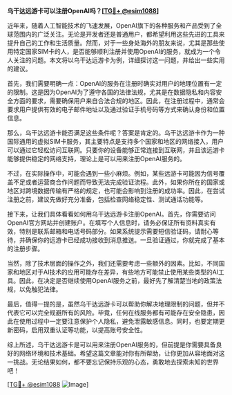 **乌干达远游卡可以注册OpenAI吗？[[TG💪+ @esim1088](https://t.me/s/esim1088)]**

近年来，随着人工智能技术的飞速发展，OpenAI旗下的各种服务和产品受到了全球范围内的广泛关注。无论是开发者还是普通用户，都希望利用这些先进的工具来提升自己的工作和生活质量。然而，对于一些身处海外的朋友来说，尤其是那些使用特定国家SIM卡的人，是否能够顺利注册并使用OpenAI的服务，就成为一个令人关注的问题。本文将以乌干达远游卡为例，详细探讨这一问题，并给出一些实用的建议。

首先，我们需要明确一点：OpenAI的服务在注册时确实对用户的地理位置有一定的限制。这是因为OpenAI为了遵守各国的法律法规，尤其是在数据隐私和内容安全方面的要求，需要确保用户来自合法合规的地区。因此，在注册过程中，通常会要求用户提供有效的电子邮件地址以及通过验证手机号码等方式来确认身份和位置信息。

那么，乌干达远游卡能否满足这些条件呢？答案是肯定的。乌干达远游卡作为一种国际通用的虚拟SIM卡服务，其主要特点是支持多个国家和地区的网络接入，用户可以通过它轻松访问互联网。只要你的设备能够正常连接到互联网，并且该远游卡能够提供稳定的网络支持，理论上是可以用来注册OpenAI服务的。

不过，在实际操作中，可能会遇到一些小麻烦。例如，某些远游卡可能因为信号覆盖不足或者运营商合作问题而导致无法完成验证流程。此外，如果你所在的国家或地区对跨境数据传输有严格的规定，也可能会影响到注册的成功率。因此，在尝试注册之前，建议先做好充分准备，包括检查网络稳定性、测试通话功能等。

接下来，让我们具体看看如何用乌干达远游卡注册OpenAI。首先，你需要访问OpenAI官方网站并创建账户。在填写个人信息时，请务必保证所有资料真实有效，特别是联系邮箱和电话号码部分。如果系统提示需要短信验证码，请耐心等待，并确保你的远游卡已经成功接收到消息推送。一旦验证通过，你就完成了基本的注册步骤。

当然，除了技术层面的操作之外，我们还需要考虑一些额外的因素。比如，不同国家和地区对于AI技术的应用可能存在差异，有些地方可能禁止使用某些类型的AI工具。因此，在决定是否继续使用OpenAI服务之前，最好先了解清楚当地的政策法规，以免触犯法律。

最后，值得一提的是，虽然乌干达远游卡可以帮助你解决地理限制的问题，但并不代表它可以完全规避所有的风险。毕竟，任何在线服务都有可能存在安全隐患，因此在使用过程中一定要注意保护个人隐私，避免泄露敏感信息。同时，也要定期更新密码，启用双重认证等功能，以提高账号安全性。

综上所述，乌干达远游卡是可以用来注册OpenAI服务的，但前提是你需要具备良好的网络环境和技术基础。希望这篇文章能对你有所帮助，让你更加从容地面对这一挑战。无论结果如何，都不要忘记保持乐观的心态，勇敢地去探索未知的世界吧！

[[TG💪+ @esim1088](https://t.me/s/esim1088) ![Image](https://i.postimg.cc/4NQfJmqS/Snipaste-2025-05-13-00-14-12.png)]